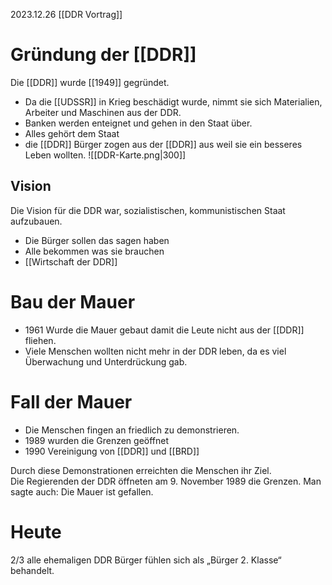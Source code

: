 2023.12.26
[[DDR Vortrag]]

# Gründung der [[DDR]] 
Die [[DDR]] wurde [[1949]] gegründet.
- Da die [[UDSSR]] in Krieg beschädigt wurde, nimmt sie sich Materialien, Arbeiter und Maschinen aus der DDR.
- Banken werden enteignet und gehen in den Staat über.
- Alles gehört dem Staat
- die [[DDR]] Bürger zogen aus der [[DDR]] aus weil sie ein besseres Leben wollten.
![[DDR-Karte.png|300]]
## Vision
Die Vision für die DDR war, sozialistischen, kommunistischen Staat aufzubauen.

- Die Bürger sollen das sagen haben
- Alle bekommen was sie brauchen 
- [[Wirtschaft der DDR]]
# Bau der Mauer
- 1961 Wurde die Mauer gebaut damit die Leute nicht aus der [[DDR]] fliehen.
- Viele Menschen wollten nicht mehr in der DDR leben, da es viel Überwachung und Unterdrückung gab.
# Fall der Mauer
- Die Menschen fingen an friedlich zu demonstrieren.
- 1989 wurden die Grenzen geöffnet 
- 1990 Vereinigung von [[DDR]] und [[BRD]] 

Durch diese Demonstrationen erreichten die Menschen ihr Ziel.  
Die Regierenden der DDR öffneten am 9. November 1989 die Grenzen. Man sagte auch: Die Mauer ist gefallen.

# Heute
2/3 alle ehemaligen DDR Bürger fühlen sich als „Bürger 2. Klasse“ behandelt.
